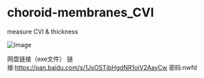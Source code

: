 # choroid-membranes_CVI
measure CVI &amp; thickness

![image](https://github.com/johnwayne1995/choroid-membranes_CVI/blob/master/CVI_demo.gif)

网盘链接（exe文件）
链接:https://pan.baidu.com/s/1JsOSTibHgdNR1oiV2AavCw  密码:nwfd
